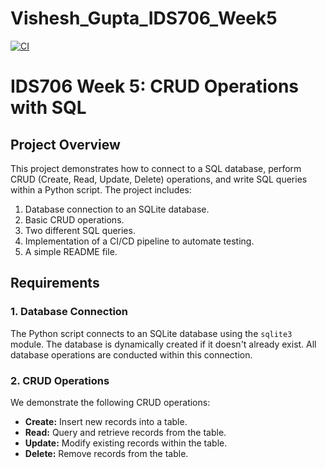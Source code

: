 # Vishesh_Gupta_IDS706_Week5

[![CI](https://github.com/nogibjj/Vishesh_Gupta_IDS706_Week5/actions/workflows/cicd.yml/badge.svg)](https://github.com/nogibjj/Vishesh_Gupta_IDS706_Week5/actions/workflows/cicd.yml)

# IDS706 Week 5: CRUD Operations with SQL

## Project Overview

This project demonstrates how to connect to a SQL database, perform CRUD (Create, Read, Update, Delete) operations, and write SQL queries within a Python script. The project includes:
1. Database connection to an SQLite database.
2. Basic CRUD operations.
3. Two different SQL queries.
4. Implementation of a CI/CD pipeline to automate testing.
5. A simple README file.

## Requirements

### 1. **Database Connection**
The Python script connects to an SQLite database using the `sqlite3` module. The database is dynamically created if it doesn't already exist. All database operations are conducted within this connection.

### 2. **CRUD Operations**
We demonstrate the following CRUD operations:
- **Create:** Insert new records into a table.
- **Read:** Query and retrieve records from the table.
- **Update:** Modify existing records within the table.
- **Delete:** Remove records from the table.

